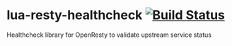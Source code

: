 # lua-resty-healthcheck [![Build Status][badge-travis-image]][badge-travis-url]
Healthcheck library for OpenResty to validate upstream service status




[badge-travis-url]: https://travis-ci.com/Mashape/lua-resty-healthcheck/branches
[badge-travis-image]: https://travis-ci.com/Mashape/lua-resty-healthcheck.svg?branch=master
